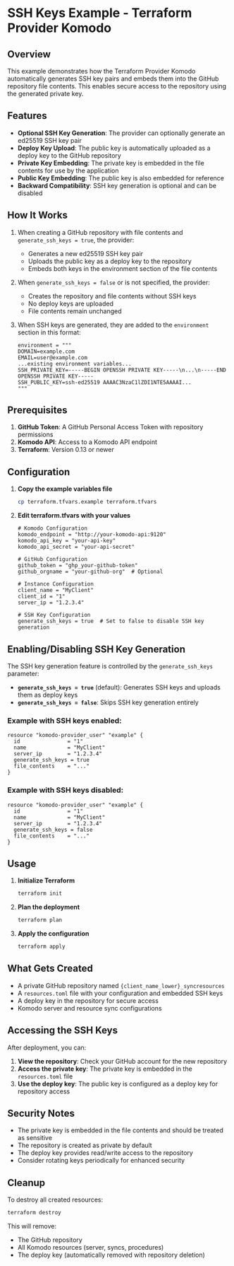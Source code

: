 # SSH Keys Example - Terraform Provider Komodo

## Overview

This example demonstrates how the Terraform Provider Komodo automatically generates SSH key pairs and embeds them into the GitHub repository file contents. This enables secure access to the repository using the generated private key.

## Features

- **Optional SSH Key Generation**: The provider can optionally generate an ed25519 SSH key pair
- **Deploy Key Upload**: The public key is automatically uploaded as a deploy key to the GitHub repository
- **Private Key Embedding**: The private key is embedded in the file contents for use by the application
- **Public Key Embedding**: The public key is also embedded for reference
- **Backward Compatibility**: SSH key generation is optional and can be disabled

## How It Works

1. When creating a GitHub repository with file contents and `generate_ssh_keys = true`, the provider:
   - Generates a new ed25519 SSH key pair
   - Uploads the public key as a deploy key to the repository
   - Embeds both keys in the environment section of the file contents

2. When `generate_ssh_keys = false` or is not specified, the provider:
   - Creates the repository and file contents without SSH keys
   - No deploy keys are uploaded
   - File contents remain unchanged

3. When SSH keys are generated, they are added to the `environment` section in this format:
   ```
   environment = """
   DOMAIN=example.com
   EMAIL=user@example.com
   ...existing environment variables...
   SSH_PRIVATE_KEY=-----BEGIN OPENSSH PRIVATE KEY-----\n...\n-----END OPENSSH PRIVATE KEY-----
   SSH_PUBLIC_KEY=ssh-ed25519 AAAAC3NzaC1lZDI1NTE5AAAAI...
   """
   ```

## Prerequisites

1. **GitHub Token**: A GitHub Personal Access Token with repository permissions
2. **Komodo API**: Access to a Komodo API endpoint
3. **Terraform**: Version 0.13 or newer

## Configuration

1. **Copy the example variables file**
   ```bash
   cp terraform.tfvars.example terraform.tfvars
   ```

2. **Edit terraform.tfvars with your values**
   ```hcl
   # Komodo Configuration
   komodo_endpoint = "http://your-komodo-api:9120"
   komodo_api_key = "your-api-key"
   komodo_api_secret = "your-api-secret"
   
   # GitHub Configuration
   github_token = "ghp_your-github-token"
   github_orgname = "your-github-org"  # Optional
   
   # Instance Configuration
   client_name = "MyClient"
   client_id = "1"
   server_ip = "1.2.3.4"

   # SSH Key Configuration
   generate_ssh_keys = true  # Set to false to disable SSH key generation
   ```

## Enabling/Disabling SSH Key Generation

The SSH key generation feature is controlled by the `generate_ssh_keys` parameter:

- **`generate_ssh_keys = true`** (default): Generates SSH keys and uploads them as deploy keys
- **`generate_ssh_keys = false`**: Skips SSH key generation entirely

### Example with SSH keys enabled:
```hcl
resource "komodo-provider_user" "example" {
  id               = "1"
  name             = "MyClient"
  server_ip        = "1.2.3.4"
  generate_ssh_keys = true
  file_contents    = "..."
}
```

### Example with SSH keys disabled:
```hcl
resource "komodo-provider_user" "example" {
  id               = "1"
  name             = "MyClient"
  server_ip        = "1.2.3.4"
  generate_ssh_keys = false
  file_contents    = "..."
}
```

## Usage

1. **Initialize Terraform**
   ```bash
   terraform init
   ```

2. **Plan the deployment**
   ```bash
   terraform plan
   ```

3. **Apply the configuration**
   ```bash
   terraform apply
   ```

## What Gets Created

- A private GitHub repository named `{client_name_lower}_syncresources`
- A `resources.toml` file with your configuration and embedded SSH keys
- A deploy key in the repository for secure access
- Komodo server and resource sync configurations

## Accessing the SSH Keys

After deployment, you can:

1. **View the repository**: Check your GitHub account for the new repository
2. **Access the private key**: The private key is embedded in the `resources.toml` file
3. **Use the deploy key**: The public key is configured as a deploy key for repository access

## Security Notes

- The private key is embedded in the file contents and should be treated as sensitive
- The repository is created as private by default
- The deploy key provides read/write access to the repository
- Consider rotating keys periodically for enhanced security

## Cleanup

To destroy all created resources:
```bash
terraform destroy
```

This will remove:
- The GitHub repository
- All Komodo resources (server, syncs, procedures)
- The deploy key (automatically removed with repository deletion)
